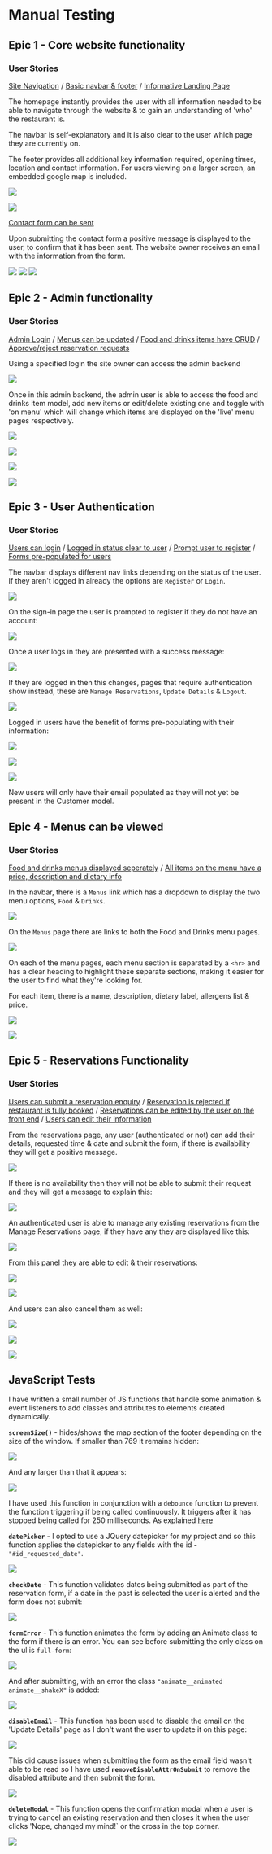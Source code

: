 # Manual Testing

## Epic 1 - Core website functionality
### User Stories
[Site Navigation](https://github.com/daisygunn/grow-restaurant/issues/1) / [Basic navbar & footer](https://github.com/daisygunn/grow-restaurant/issues/15) / [Informative Landing Page](https://github.com/daisygunn/grow-restaurant/issues/2) 

The homepage instantly provides the user with all information needed to be able to navigate through the website & to gain an understanding of 'who' the restaurant is.

The navbar is self-explanatory and it is also clear to the user which page they are currently on.

The footer provides all additional key information required, opening times, location and contact information. For users viewing on a larger screen, an embedded google map is included. 

![](assets/images/user_stories_testing/user_stories_s1.jpg)

![](assets/images/user_stories_testing/user_stories_footer.jpg)

[Contact form can be sent](https://github.com/daisygunn/grow-restaurant/issues/16)

Upon submitting the contact form a positive message is displayed to the user, to confirm that it has been sent. The website owner receives an email with the information from the form.

![](assets/images/user_stories_testing/contact_form.jpg)
![](assets/images/user_stories_testing/contact_form_sent.jpg)
![](assets/images/user_stories_testing/email_received.jpg)

## Epic 2 - Admin functionality
### User Stories
[Admin Login](https://github.com/daisygunn/grow-restaurant/issues/3) / [Menus can be updated](https://github.com/daisygunn/grow-restaurant/issues/5) / [Food and drinks items have CRUD](https://github.com/daisygunn/grow-restaurant/issues/6) /
[Approve/reject reservation requests](https://github.com/daisygunn/grow-restaurant/issues/4)

Using a specified login the site owner can access the admin backend

![](assets/images/user_stories_testing/admin.jpg)

Once in this admin backend, the admin user is able to access the food and drinks item model, add new items or edit/delete existing one and toggle with 'on menu' which will change which items are displayed on the 'live' menu pages respectively.

![](assets/images/user_stories_testing/drinks.jpg)

![](assets/images/user_stories_testing/individual_drink.jpg)

![](assets/images/user_stories_testing/food.jpg)

![](assets/images/user_stories_testing/individual_food.jpg)


## Epic 3 - User Authentication
### User Stories
[Users can login](https://github.com/daisygunn/grow-restaurant/issues/7) /
[Logged in status clear to user](https://github.com/daisygunn/grow-restaurant/issues/8) /
[Prompt user to register](https://github.com/daisygunn/grow-restaurant/issues/9) /
[Forms pre-populated for users](https://github.com/daisygunn/grow-restaurant/issues/10)

The navbar displays different nav links depending on the status of the user. If they aren't logged in already the options are `Register` or `Login`.

![](assets/images/user_stories_testing/display_when_logged_out.jpg)

On the sign-in page the user is prompted to register if they do not have an account:

![](assets/images/user_stories_testing/sign_in.jpg)

Once a user logs in they are presented with a success message:

![](assets/images/user_stories_testing/logged_in_message.jpg)

 If they are logged in then this changes, pages that require authentication show instead, these are `Manage Reservations`, `Update Details` & `Logout`.

![](assets/images/user_stories_testing/display_when_logged_in.jpg)

Logged in users have the benefit of forms pre-populating with their information:

![](assets/images/user_stories_testing/pre_populated_form.jpg)

![](assets/images/user_stories_testing/form_two.jpg)

![](assets/images/user_stories_testing/form_three.jpg)

New users will only have their email populated as they will not yet be present in the Customer model.

## Epic 4 - Menus can be viewed
### User Stories
[Food and drinks menus displayed seperately](https://github.com/daisygunn/grow-restaurant/issues/11) /
[All items on the menu have a price, description and dietary info](https://github.com/daisygunn/grow-restaurant/issues/12) 

In the navbar, there is a `Menus` link which has a dropdown to display the two menu options, `Food` & `Drinks`. 

![](assets/images/user_stories_testing/menus_nav.jpg)

On the `Menus` page there are links to both the Food and Drinks menu pages.

![](assets/images/user_stories_testing/menus_page_links.jpg)

On each of the menu pages, each menu section is separated by a `<hr>` and has a clear heading to highlight these separate sections, making it easier for the user to find what they're looking for. 

For each item, there is a name, description, dietary label, allergens list & price.

![](assets/images/user_stories_testing/food_menu.jpg)

![](assets/images/user_stories_testing/drinks_menu.jpg)


## Epic 5 - Reservations Functionality
### User Stories
[Users can submit a reservation enquiry](https://github.com/daisygunn/grow-restaurant/issues/13) /
[Reservation is rejected if restaurant is fully booked](https://github.com/daisygunn/grow-restaurant/issues/14)  / 
[Reservations can be edited by the user on the front end](https://github.com/daisygunn/grow-restaurant/issues/17) / 
[Users can edit their information](https://github.com/daisygunn/grow-restaurant/issues/18)

From the reservations page, any user (authenticated or not) can add their details, requested time & date and submit the form, if there is availability they will get a positive message.

![](assets/images/user_stories_testing/reservation_message.jpg)

If there is no availability then they will not be able to submit their request and they will get a message to explain this:

![](assets/images/user_stories_testing/rejected_request.jpg)

An authenticated user is able to manage any existing reservations from the Manage Reservations page, if they have any they are displayed like this:

![](assets/images/user_stories_testing/manage_reservations.jpg)

From this panel they are able to edit & their reservations:

![](assets/images/user_stories_testing/reservation_edit_before.jpg)

![](assets/images/user_stories_testing/reservation_changed.jpg)

And users can also cancel them as well:

![](assets/images/user_stories_testing/cancel_reservation.jpg)

![](assets/images/user_stories_testing/cancel_modal.jpg)

![](assets/images/user_stories_testing/cancel_message.jpg)

## JavaScript Tests

I have written a small number of JS functions that handle some animation & event listeners to add classes and attributes to elements created dynamically.

**`screenSize()`** - hides/shows the map section of the footer depending on the size of the window. If smaller than 769 it remains hidden:

![](assets/images/js_testing_images/footer_content_mobile.jpg)

And any larger than that it appears:

![](assets/images/js_testing_images/footer_content_laptop.jpg)

I have used this function in conjunction with a `debounce` function to prevent the function triggering if being called continuously. It triggers after it has stopped being called for 250 milliseconds. As explained [here](https://davidwalsh.name/javascript-debounce-function)

**`datePicker`** - I opted to use a JQuery datepicker for my project and so this function applies the datepicker to any fields with the id - `"#id_requested_date"`.

![](assets/images/js_testing_images/datepicker_test.jpg)

**`checkDate`** - This function validates dates being submitted as part of the reservation form, if a date in the past is selected the user is alerted and the form does not submit:

![](assets/images/js_testing_images/date_in_past_alert.jpg)

**`formError`** - This function animates the form by adding an Animate class to the form if there is an error. You can see before submitting the only class on the ul is `full-form`:

![](assets/images/js_testing_images/before_submitting.jpg)

And after submitting, with an error the class `"animate__animated animate__shakeX"` is added:

![](assets/images/js_testing_images/after_submitting.jpg)

**`disableEmail`** - This function has been used to disable the email on the 'Update Details' page as I don't want the user to update it on this page:

![](assets/images/user_stories_testing/form_two.jpg)

This did cause issues when submitting the form as the email field wasn't able to be read so I have used **`removeDisableAttrOnSubmit`** to remove the disabled attribute and then submit the form. 

![](assets/images/js_testing_images/update_form_subitted.jpg)

**`deleteModal`** - This function opens the confirmation modal when a user is trying to cancel an existing reservation and then closes it when the user clicks 'Nope, changed my mind!` or the cross in the top corner.

![](assets/images/user_stories_testing/cancel_modal.jpg)